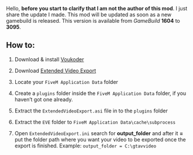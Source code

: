 Hello, **before you start to clarify that I am not the author of this mod**. I just share the update I made.
This mod will be updated as soon as a new gamebuild is released.
This version is available from *GameBuild* **1604** to **3095**.

## How to:

1. Download & install [Voukoder](https://github.com/Vouk/voukoder/releases/tag/12.2)

2. Download [Extended Video Export](https://github.com/Z3do/Extended-Video-Export/releases)

3. Locate your `FiveM Application Data` folder

4. Create a `plugins` folder inside the `FiveM Application Data` folder, if you haven’t got one already.

5. Extract the `ExtendedVideoExport.asi` file in to the `plugins` folder

6. Extract the `EVE` folder to `FiveM Application Data\cache\subprocess`

7. Open `ExtendedVideoExport.ini` search for **output_folder** and after it **=** put the folder path where you want your video to be exported once the export is finished. Example: `output_folder = C:\gtavvideo`